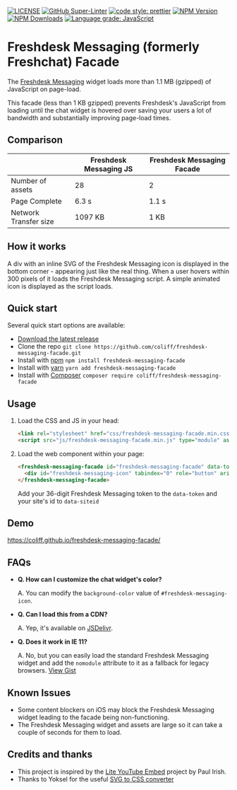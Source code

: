 [![LICENSE](https://img.shields.io/badge/license-MIT-lightgrey.svg)](https://raw.githubusercontent.com/coliff/freshdesk-messaging-facade/main/LICENSE)
[![GitHub Super-Linter](https://github.com/coliff/freshdesk-messaging-facade/workflows/Lint%20Code%20Base/badge.svg)](https://github.com/marketplace/actions/super-linter)
[![code style: prettier](https://img.shields.io/badge/code_style-prettier-ff69b4.svg?style=flat-square)](https://github.com/prettier/prettier)
[![NPM Version](https://img.shields.io/npm/v/freshdesk-messaging-facade)](https://www.npmjs.com/package/freshdesk-messaging-facade)
[![NPM Downloads](https://img.shields.io/npm/dt/freshdesk-messaging-facade.svg)](https://www.npmjs.com/package/freshdesk-messaging-facade)
[![Language grade: JavaScript](https://img.shields.io/lgtm/grade/javascript/g/coliff/freshdesk-messaging-facade.svg?logo=lgtm&logoWidth=18)](https://lgtm.com/projects/g/coliff/freshdesk-messaging-facade/context:javascript)

# Freshdesk Messaging (formerly Freshchat) Facade

The [Freshdesk Messaging](https://developers.freshchat.com/web-sdk/) widget loads more than 1.1 MB (gzipped) of JavaScript on page-load.

This facade (less than 1 KB gzipped) prevents Freshdesk's JavaScript from loading until the chat widget is hovered over saving your users a lot of bandwidth and substantially improving page-load times.

## Comparison

|                       | Freshdesk Messaging JS | Freshdesk Messaging Facade |
| --------------------- | ---------------------- | -------------------------- |
| Number of assets      | 28                     | 2                          |
| Page Complete         | 6.3 s                  | 1.1 s                      |
| Network Transfer size | 1097 KB                | 1 KB                       |

## How it works

A div with an inline SVG of the Freshdesk Messaging icon is displayed in the bottom corner - appearing just like the real thing. When a user hovers within 300 pixels of it loads the Freshdesk Messaging script. A simple animated icon is displayed as the script loads.

## Quick start

Several quick start options are available:

- [Download the latest release](https://github.com/coliff/freshdesk-messaging-facade)
- Clone the repo `git clone https://github.com/coliff/freshdesk-messaging-facade.git`
- Install with [npm](https://www.npmjs.com/package/freshdesk-messaging-facade) `npm install freshdesk-messaging-facade`
- Install with [yarn](https://yarnpkg.com/en/package/freshdesk-messaging-facade) `yarn add freshdesk-messaging-facade`
- Install with [Composer](https://packagist.org/packages/coliff/freshdesk-messaging-facade) `composer require coliff/freshdesk-messaging-facade`

## Usage

1. Load the CSS and JS in your head:

   ```html
   <link rel="stylesheet" href="css/freshdesk-messaging-facade.min.css">
   <script src="js/freshdesk-messaging-facade.min.js" type="module" async></script>
   ```

2. Load the web component within your page:

   ```html
   <freshdesk-messaging-facade id="freshdesk-messaging-facade" data-token="" data-siteid="" hidden>
     <div id="freshdesk-messaging-icon" tabindex="0" role="button" aria-label="Chat"></div>
   </freshdesk-messaging-facade>
   ```

   Add your 36-digit Freshdesk Messaging token to the `data-token` and your site's id to `data-siteid`

## Demo

https://coliff.github.io/freshdesk-messaging-facade/

## FAQs

- **Q. How can I customize the chat widget's color?**

  A. You can modify the `background-color` value of `#freshdesk-messaging-icon`.

- **Q. Can I load this from a CDN?**

  A. Yep, it's available on [JSDelivr](https://www.jsdelivr.com/package/npm/freshdesk-messaging-facade).

- **Q. Does it work in IE 11?**

  A. No, but you can easily load the standard Freshdesk Messaging widget and add the `nomodule` attribute to it as a fallback for legacy browsers. [View Gist](https://gist.github.com/coliff/fe18a182c8224d8d92ae1c31a31d756f)

## Known Issues

- Some content blockers on iOS may block the Freshdesk Messaging widget leading to the facade being non-functioning.
- The Freshdesk Messaging widget and assets are large so it can take a couple of seconds for them to load.

## Credits and thanks

- This project is inspired by the [Lite YouTube Embed](https://github.com/paulirish/lite-youtube-embed) project by Paul Irish.
- Thanks to Yoksel for the useful [SVG to CSS converter](https://yoksel.github.io/url-encoder/)
